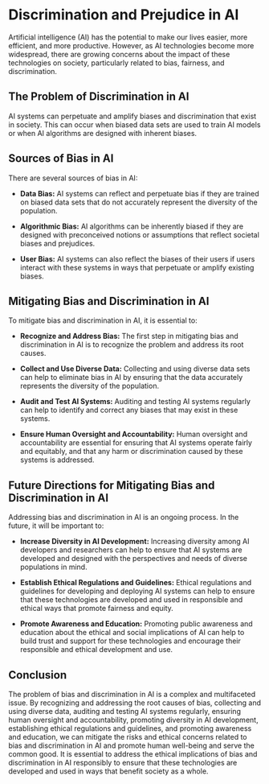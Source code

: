 Discrimination and Prejudice in AI
=======================================================================================

Artificial intelligence (AI) has the potential to make our lives easier, more efficient, and more productive. However, as AI technologies become more widespread, there are growing concerns about the impact of these technologies on society, particularly related to bias, fairness, and discrimination.

The Problem of Discrimination in AI
-----------------------------------

AI systems can perpetuate and amplify biases and discrimination that exist in society. This can occur when biased data sets are used to train AI models or when AI algorithms are designed with inherent biases.

Sources of Bias in AI
---------------------

There are several sources of bias in AI:

* **Data Bias:** AI systems can reflect and perpetuate bias if they are trained on biased data sets that do not accurately represent the diversity of the population.

* **Algorithmic Bias:** AI algorithms can be inherently biased if they are designed with preconceived notions or assumptions that reflect societal biases and prejudices.

* **User Bias:** AI systems can also reflect the biases of their users if users interact with these systems in ways that perpetuate or amplify existing biases.

Mitigating Bias and Discrimination in AI
----------------------------------------

To mitigate bias and discrimination in AI, it is essential to:

* **Recognize and Address Bias:** The first step in mitigating bias and discrimination in AI is to recognize the problem and address its root causes.

* **Collect and Use Diverse Data:** Collecting and using diverse data sets can help to eliminate bias in AI by ensuring that the data accurately represents the diversity of the population.

* **Audit and Test AI Systems:** Auditing and testing AI systems regularly can help to identify and correct any biases that may exist in these systems.

* **Ensure Human Oversight and Accountability:** Human oversight and accountability are essential for ensuring that AI systems operate fairly and equitably, and that any harm or discrimination caused by these systems is addressed.

Future Directions for Mitigating Bias and Discrimination in AI
--------------------------------------------------------------

Addressing bias and discrimination in AI is an ongoing process. In the future, it will be important to:

* **Increase Diversity in AI Development:** Increasing diversity among AI developers and researchers can help to ensure that AI systems are developed and designed with the perspectives and needs of diverse populations in mind.

* **Establish Ethical Regulations and Guidelines:** Ethical regulations and guidelines for developing and deploying AI systems can help to ensure that these technologies are developed and used in responsible and ethical ways that promote fairness and equity.

* **Promote Awareness and Education:** Promoting public awareness and education about the ethical and social implications of AI can help to build trust and support for these technologies and encourage their responsible and ethical development and use.

Conclusion
----------

The problem of bias and discrimination in AI is a complex and multifaceted issue. By recognizing and addressing the root causes of bias, collecting and using diverse data, auditing and testing AI systems regularly, ensuring human oversight and accountability, promoting diversity in AI development, establishing ethical regulations and guidelines, and promoting awareness and education, we can mitigate the risks and ethical concerns related to bias and discrimination in AI and promote human well-being and serve the common good. It is essential to address the ethical implications of bias and discrimination in AI responsibly to ensure that these technologies are developed and used in ways that benefit society as a whole.
